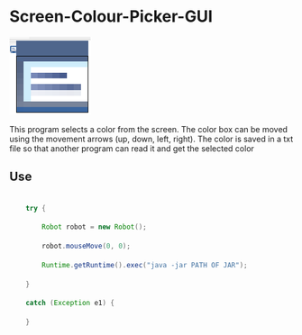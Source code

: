 # Screen-Colour-Picker-GUI

![Preview](preview.png)

This program selects a color from the screen. The color box can be moved using the movement arrows (up, down, left, right).
The color is saved in a txt file so that another program can read it and get the selected color

## Use

~~~java

	try {

		Robot robot = new Robot();

		robot.mouseMove(0, 0);

		Runtime.getRuntime().exec("java -jar PATH OF JAR");
	
	}

	catch (Exception e1) {

	}

~~~